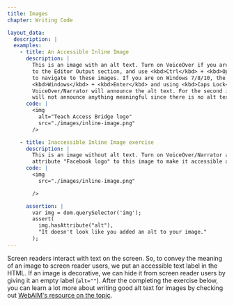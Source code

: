 ```yaml
---
title: Images
chapter: Writing Code

layout_data:
  description: |
  examples:
    - title: An Accessible Inline Image
      description: |
        This is an image with an alt text. Turn on VoiceOver if you are on a Mac, tab
        to the Editor Output section, and use <kbd>Ctrl</kbd> + <kbd>Opt</kbd> + <kbd>Right Arrow</kbd>
        to navigate to these images. If you are on Windows 7/8/10, the same process can be followed by turning on Narrator with 
        <kbd>Windows</kbd> + <kbd>Enter</kbd> and using <kbd>Caps Lock</kbd> + <kbd>Right Arrow</kbd> to navigate to the images.
        VoiceOver/Narrator will announce the alt text. For the second image below, VoiceOver/Narrator
        will not announce anything meaningful since there is no alt text.
      code: |
        <img
          alt="Teach Access Bridge logo"
          src="./images/inline-image.png"
        />

    - title: Inaccessible Inline Image exercise
      description: |
        This is an image without alt text. Turn on VoiceOver/Narrator and listen to how it is read. Add an `alt`
        attribute "Facebook logo" to this image to make it accessible and test it again with VoiceOver/Narrator.
      code: |
        <img
          src="./images/inline-image.png"

        />

      assertion: |
        var img = dom.querySelector('img');
        assert(
          img.hasAttribute("alt"),
          "It doesn't look like you added an alt to your image."
        );
---
```

Screen readers interact with text on the screen. So, to convey the meaning of 
an image to screen reader users,
we put an accessible text label in the HTML. If an image is decorative, we can hide it from screen
reader users by giving it an empty label (`alt=""`). After the completing the 
exercise below, you can learn a lot more about writing good alt text for images 
by checking out [WebAIM's resource on the 
topic](http://webaim.org/techniques/alttext/).
